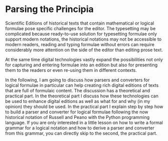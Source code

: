 Parsing the Principia
=====================

Scientific Editions of historical texts that contain mathematical or
logical formulae pose specific challenges for the editor. The
typesetting may be complicated because ready-to-use solution for
typesetting formulae only support modern notations, the historical
notations may not be accessible to modern readers, reading and typing
formulae without errors can require considerably more attention on the
side of the editor than editing prose text.

At the same time digital technologies vastly expand the possibilities
not only for capturing and entering formulae into an edition but also
for presenting them to the readers or even re-using them in different
contexts.

In the following, I am going to discuss how parsers and converters for
logical formulae in particular can help creating rich digital editions
of texts that are full of formulaic content. The discussion has a
theoretical and practical part. In the theoretical part I discuss how
these technologies can be used to enhance digital editions as well as
what for and why (in my opinion) they should be used. In the practical
part I explain step by step how to build a parser and converter for
logical formulae following the now historical notation of Russell and
Peano with the Python programming language. If you are only interested
in a little lesson on how to write a formal grammar for a logical
notation and how to derive a parser and converter from this grammar,
you can directly skip to the second, the practical part.




